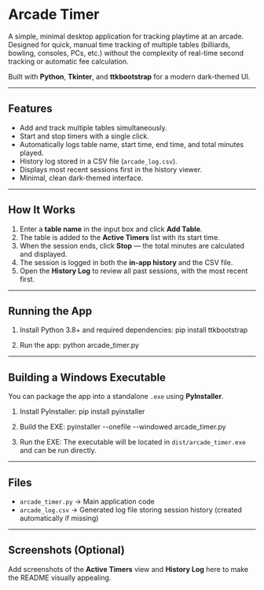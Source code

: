 # Arcade Timer

A simple, minimal desktop application for tracking playtime at an arcade.  
Designed for quick, manual time tracking of multiple tables (billiards, bowling, consoles, PCs, etc.) without the complexity of real-time second tracking or automatic fee calculation.  

Built with **Python**, **Tkinter**, and **ttkbootstrap** for a modern dark-themed UI.

---

## Features

- Add and track multiple tables simultaneously.
- Start and stop timers with a single click.
- Automatically logs table name, start time, end time, and total minutes played.
- History log stored in a CSV file (`arcade_log.csv`).
- Displays most recent sessions first in the history viewer.
- Minimal, clean dark-themed interface.

---

## How It Works

1. Enter a **table name** in the input box and click **Add Table**.
2. The table is added to the **Active Timers** list with its start time.
3. When the session ends, click **Stop** — the total minutes are calculated and displayed.
4. The session is logged in both the **in-app history** and the CSV file.
5. Open the **History Log** to review all past sessions, with the most recent first.

---

## Running the App

1. Install Python 3.8+ and required dependencies:
   pip install ttkbootstrap

2. Run the app:
   python arcade_timer.py

---

## Building a Windows Executable

You can package the app into a standalone `.exe` using **PyInstaller**.

1. Install PyInstaller:
   pip install pyinstaller

2. Build the EXE:
   pyinstaller --onefile --windowed arcade_timer.py

3. Run the EXE:
   The executable will be located in `dist/arcade_timer.exe` and can be run directly.

---

## Files

- `arcade_timer.py` → Main application code
- `arcade_log.csv` → Generated log file storing session history (created automatically if missing)

---

## Screenshots (Optional)

Add screenshots of the **Active Timers** view and **History Log** here to make the README visually appealing.
